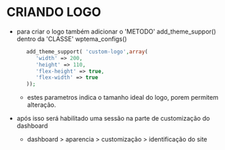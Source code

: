 # CRIANDO LOGO
   * para criar o logo também adicionar o 'METODO' add_theme_suppor() dentro da 'CLASSE' wptema_configs()
      ```php
         add_theme_support( 'custom-logo',array(
            'width' => 200,
            'height' => 110,
            'flex-height' => true,
            'flex-width' => true
         ));
      ```
      - estes parametros indica o tamanho ideal do logo, porem permitem alteração.

   * após isso será habilitado uma sessão na parte de customização do dashboard
      - dashboard > aparencia > customização > identificação do site
